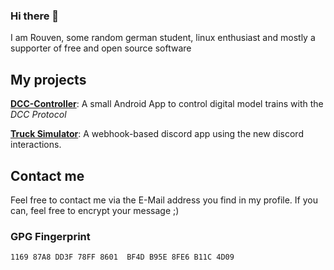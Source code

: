 ### Hi there 👋

I am Rouven, some random german student, linux enthusiast and mostly a supporter of free and open source software

## My projects
**[DCC-Controller](https://github.com/therealr5/dcc-controller-android-app)**: A small Android App to control digital model trains with the _DCC Protocol_

 **[Truck Simulator](https://github.com/therealr5/TruckSimulatorBot)**: A webhook-based discord app using the new discord interactions.

## Contact me
Feel free to contact me via the E-Mail address you find in my profile. If you can, feel free to encrypt your message ;)

### GPG Fingerprint
`1169 87A8 DD3F 78FF 8601  BF4D B95E 8FE6 B11C 4D09`
